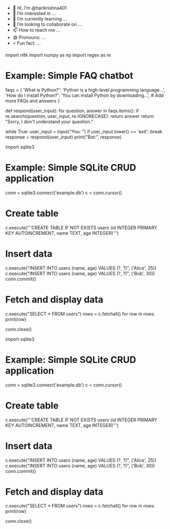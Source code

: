 - 👋 Hi, I’m @harikrishna401
- 👀 I’m interested in ...
- 🌱 I’m currently learning ...
- 💞️ I’m looking to collaborate on ...
- 📫 How to reach me ...
- 😄 Pronouns: ...
- ⚡ Fun fact: ...

<!---
harikrishna401/harikrishna401 is a ✨ special ✨ repository because its `README.md` (this file) appears on your GitHub profile.
You can click the Preview link to take a look at your changes.
--->
import nltk
import numpy as np
import regex as re

# Example: Simple FAQ chatbot
faqs = {
    'What is Python?': 'Python is a high-level programming language...',
    'How do I install Python?': 'You can install Python by downloading...',
    # Add more FAQs and answers
}

def respond(user_input):
    for question, answer in faqs.items():
        if re.search(question, user_input, re.IGNORECASE):
            return answer
    return "Sorry, I don't understand your question."

while True:
    user_input = input("You: ")
    if user_input.lower() == 'exit':
        break
    response = respond(user_input)
    print("Bot:", response)

import sqlite3

# Example: Simple SQLite CRUD application
conn = sqlite3.connect('example.db')
c = conn.cursor()

# Create table
c.execute('''CREATE TABLE IF NOT EXISTS users
             (id INTEGER PRIMARY KEY AUTOINCREMENT, name TEXT, age INTEGER)''')

# Insert data
c.execute("INSERT INTO users (name, age) VALUES (?, ?)", ('Alice', 25))
c.execute("INSERT INTO users (name, age) VALUES (?, ?)", ('Bob', 30))
conn.commit()

# Fetch and display data
c.execute("SELECT * FROM users")
rows = c.fetchall()
for row in rows:
    print(row)

conn.close()


import sqlite3

# Example: Simple SQLite CRUD application
conn = sqlite3.connect('example.db')
c = conn.cursor()

# Create table
c.execute('''CREATE TABLE IF NOT EXISTS users
             (id INTEGER PRIMARY KEY AUTOINCREMENT, name TEXT, age INTEGER)''')

# Insert data
c.execute("INSERT INTO users (name, age) VALUES (?, ?)", ('Alice', 25))
c.execute("INSERT INTO users (name, age) VALUES (?, ?)", ('Bob', 30))
conn.commit()

# Fetch and display data
c.execute("SELECT * FROM users")
rows = c.fetchall()
for row in rows:
    print(row)

conn.close()
